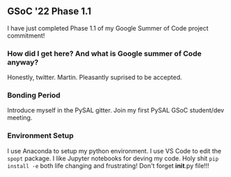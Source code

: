 ## GSoC '22 Phase 1.1

I have just completed Phase 1.1 of my Google Summer of Code project commitment!

### How did I get here? And what is Google summer of Code anyway?

Honestly, twitter. Martin. Pleasantly suprised to be accepted.

### Bonding Period
Introduce myself in the PySAL gitter. Join my first PySAL GSoC student/dev meeting.

### Environment Setup
I use Anaconda to setup my python environment. I use VS Code to edit the `spopt` package. I like Jupyter notebooks for deving my code.
Holy shit `pip install -e` both life changing and frustrating! Don't forget __init__.py file!!!

